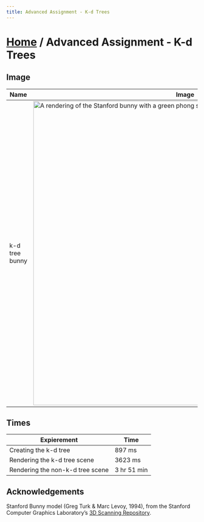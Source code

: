 ```yaml
---
title: Advanced Assignment - K-d Trees
---
```


# [Home]({{site.baseurl}}/) / Advanced Assignment - K-d Trees

## Image

| Name | Image |
|------|------|
| k-d tree bunny |  <img src="{{site.baseurl}}/assets/img/Bunny.png" alt="A rendering of the Stanford bunny with a green phong shader applied to it" width="800"/> |

## Times

| Expierement                      | Time        |
|----------------------------------|-------------|
| Creating the k-d tree            | 897 ms      |
| Rendering the k-d tree scene     | 3623 ms     |
| Rendering the non-k-d tree scene | 3 hr 51 min |


## Acknowledgements

Stanford Bunny model (Greg Turk & Marc Levoy, 1994), from the Stanford Computer Graphics Laboratory’s <a href="https://graphics.stanford.edu/data/3Dscanrep/">3D Scanning Repository</a>.  